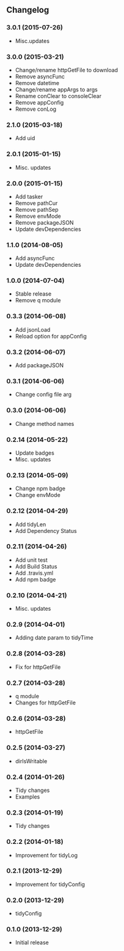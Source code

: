 ## Changelog

### 3.0.1 (2015-07-26)

* Misc.updates

### 3.0.0 (2015-03-21)

* Change/rename httpGetFile to download
* Remove asyncFunc
* Remove datetime
* Change/rename appArgs to args
* Rename conClear to consoleClear
* Remove appConfig
* Remove conLog

### 2.1.0 (2015-03-18)

* Add uid

### 2.0.1 (2015-01-15)

* Misc. updates

### 2.0.0 (2015-01-15)

* Add tasker
* Remove pathCur
* Remove pathSep
* Remove envMode
* Remove packageJSON
* Update devDependencies

### 1.1.0 (2014-08-05)

* Add asyncFunc
* Update devDependencies

### 1.0.0 (2014-07-04)

* Stable release
* Remove q module

### 0.3.3 (2014-06-08)

* Add jsonLoad
* Reload option for appConfig

### 0.3.2 (2014-06-07)

* Add packageJSON

### 0.3.1 (2014-06-06)

* Change config file arg

### 0.3.0 (2014-06-06)

* Change method names

### 0.2.14 (2014-05-22)

* Update badges
* Misc. updates

### 0.2.13 (2014-05-09)

* Change npm badge
* Change envMode

### 0.2.12 (2014-04-29)

* Add tidyLen
* Add Dependency Status

### 0.2.11 (2014-04-26)

* Add unit test
* Add Build Status
* Add .travis.yml
* Add npm badge

### 0.2.10 (2014-04-21)

* Misc. updates

### 0.2.9 (2014-04-01)

* Adding date param to tidyTime

### 0.2.8 (2014-03-28)

* Fix for httpGetFile

### 0.2.7 (2014-03-28)

* q module
* Changes for httpGetFile

### 0.2.6 (2014-03-28)

* httpGetFile

### 0.2.5 (2014-03-27)

* dirIsWritable

### 0.2.4 (2014-01-26)

* Tidy changes
* Examples

### 0.2.3 (2014-01-19)

* Tidy changes

### 0.2.2 (2014-01-18)

* Improvement for tidyLog

### 0.2.1 (2013-12-29)

* Improvement for tidyConfig

### 0.2.0 (2013-12-29)

* tidyConfig

### 0.1.0 (2013-12-29)

* Initial release
